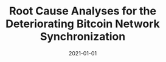 ---
title: "Root Cause Analyses for the Deteriorating Bitcoin Network Synchronization"
collection: publications
permalink: /publication/2021-01-01-Root-Cause-Analyses-for-the-Deteriorating-Bitcoin-Network-Synchronization
date: 2021-01-01
venue: 'In the proceedings of 41st IEEE International Conference on Distributed Computing Systems, ICDCS 2021, Washington DC, USA, July 7-10, 2021'
paperurl: 'https://doi.org/10.1109/ICDCS51616.2021.00031'
citation: ' Muhammad Saad,  Songqing Chen,  David Mohaisen, &quot;Root Cause Analyses for the Deteriorating Bitcoin Network Synchronization.&quot; In the proceedings of 41st IEEE International Conference on Distributed Computing Systems, ICDCS 2021, Washington DC, USA, 2021.'
---